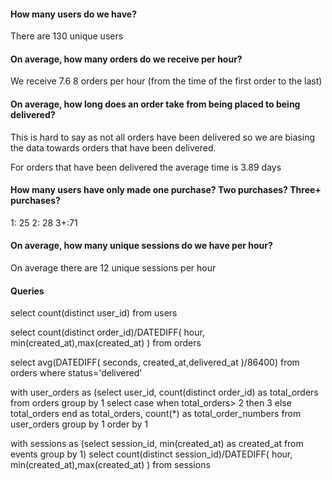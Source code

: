 #### How many users do we have?

There are 130 unique users

#### On average, how many orders do we receive per hour?

We receive 7.6 8 orders per hour (from the time of the first order to the last)

#### On average, how long does an order take from being placed to being delivered?

This is hard to say as not all orders have been delivered so we are biasing the data towards orders that have been delivered. 

For orders that have been delivered the average time is 3.89 days 

#### How many users have only made one purchase? Two purchases? Three+ purchases?

1: 25
2: 28
3+:71

#### On average, how many unique sessions do we have per hour?

On average there are 12 unique sessions per hour 

#### Queries

select count(distinct user_id) from users

select count(distinct order_id)/DATEDIFF( hour, min(created_at),max(created_at) ) from orders

select avg(DATEDIFF( seconds, created_at,delivered_at )/86400) from orders
where status='delivered'

with user_orders as (select user_id, count(distinct order_id) as total_orders from orders group by 1
select case when total_orders> 2 then 3 else total_orders end as total_orders, count(*) as total_order_numbers from user_orders group by 1
order by 1

with sessions as (select session_id, min(created_at) as created_at from events group by 1)
select count(distinct session_id)/DATEDIFF( hour, min(created_at),max(created_at) ) 
from sessions 
